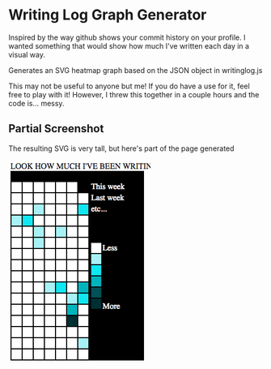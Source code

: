 # Writing Log Graph Generator

Inspired by the way github shows your commit history on your profile. I wanted something that would show how much I've written each day in a visual way.

Generates an SVG heatmap graph based on the JSON object in writinglog.js

This may not be useful to anyone but me! If you do have a use for it, feel free to play with it! However, I threw this together in a couple hours and the code is... messy.

## Partial Screenshot

The resulting SVG is very tall, but here's part of the page generated

![screenshot](screenshot.png)

